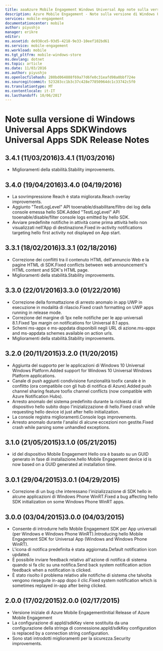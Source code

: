 ```yaml
---
title: aaaAzure Mobile Engagement Windows Universal App note sulla versione SDK | Documenti Microsoft
description: Azure Mobile Engagement - Note sulla versione di Windows Universal Apps SDK
services: mobile-engagement
documentationcenter: mobile
author: piyushjo
manager: erikre
editor: 
ms.assetid: de938ce5-93d5-4218-9e33-10eef102bd61
ms.service: mobile-engagement
ms.workload: mobile
ms.tgt_pltfrm: mobile-windows-store
ms.devlang: dotnet
ms.topic: article
ms.date: 11/03/2016
ms.author: piyushjo
ms.openlocfilehash: 280bd064888f69a77d6fe0c31eafd98a0bbf724e
ms.sourcegitcommit: 523283cc1b3c37c428e77850964dc1c33742c5f0
ms.translationtype: MT
ms.contentlocale: it-IT
ms.lasthandoff: 10/06/2017
---
```

# <a name="windows-universal-apps-sdk-release-notes"></a><span data-ttu-id="2ae10-103">Note sulla versione di Windows Universal Apps SDK</span><span class="sxs-lookup"><span data-stu-id="2ae10-103">Windows Universal Apps SDK Release Notes</span></span>
## <a name="341-11032016"></a><span data-ttu-id="2ae10-104">3.4.1 (11/03/2016)</span><span class="sxs-lookup"><span data-stu-id="2ae10-104">3.4.1 (11/03/2016)</span></span>

* <span data-ttu-id="2ae10-105">Miglioramenti della stabilità.</span><span class="sxs-lookup"><span data-stu-id="2ae10-105">Stability improvements.</span></span>

## <a name="340-04192016"></a><span data-ttu-id="2ae10-106">3.4.0 (19/04/2016)</span><span class="sxs-lookup"><span data-stu-id="2ae10-106">3.4.0 (04/19/2016)</span></span>
* <span data-ttu-id="2ae10-107">La sovrimpressione Reach è stata migliorata.</span><span class="sxs-lookup"><span data-stu-id="2ae10-107">Reach overlay improvements.</span></span>
* <span data-ttu-id="2ae10-108">Aggiunto "TestLogLevel" API tooenable/disabilitare/filtro dei log della console emessa hello SDK.</span><span class="sxs-lookup"><span data-stu-id="2ae10-108">Added "TestLogLevel" API tooenable/disable/filter console logs emitted by hello SDK.</span></span>
* <span data-ttu-id="2ae10-109">Avviare predefinite notifiche in attività come prima attività hello non visualizzati nell'App di destinazione.</span><span class="sxs-lookup"><span data-stu-id="2ae10-109">Fixed in-activity notifications targeting hello first activity not displayed on App start.</span></span>

## <a name="331-02182016"></a><span data-ttu-id="2ae10-110">3.3.1 (18/02/2016)</span><span class="sxs-lookup"><span data-stu-id="2ae10-110">3.3.1 (02/18/2016)</span></span>
* <span data-ttu-id="2ae10-111">Correzione dei conflitti tra il contenuto HTML dell'annuncio Web e la pagine HTML di SDK.</span><span class="sxs-lookup"><span data-stu-id="2ae10-111">Fixed conflicts between web announcement's HTML content and SDK's HTML page.</span></span>
* <span data-ttu-id="2ae10-112">Miglioramenti della stabilità.</span><span class="sxs-lookup"><span data-stu-id="2ae10-112">Stability improvements.</span></span>

## <a name="330-01222016"></a><span data-ttu-id="2ae10-113">3.3.0 (22/01/2016)</span><span class="sxs-lookup"><span data-stu-id="2ae10-113">3.3.0 (01/22/2016)</span></span>
* <span data-ttu-id="2ae10-114">Correzione della formattazione di arresto anomalo in app UWP in esecuzione in modalità di rilascio.</span><span class="sxs-lookup"><span data-stu-id="2ae10-114">Fixed crash formatting on UWP apps running in release mode.</span></span>
* <span data-ttu-id="2ae10-115">Correzione del margine di 1px nelle notifiche per le app universali 8.1.</span><span class="sxs-lookup"><span data-stu-id="2ae10-115">Fixed 1px margin on notifications for Universal 8.1 apps.</span></span>
* <span data-ttu-id="2ae10-116">Schemi ms-appx e ms-appdata disponibili negli URL di azione.</span><span class="sxs-lookup"><span data-stu-id="2ae10-116">ms-appx and ms-appdata schemes available on action urls.</span></span>
* <span data-ttu-id="2ae10-117">Miglioramenti della stabilità.</span><span class="sxs-lookup"><span data-stu-id="2ae10-117">Stability improvements.</span></span>

## <a name="320-11202015"></a><span data-ttu-id="2ae10-118">3.2.0 (20/11/2015)</span><span class="sxs-lookup"><span data-stu-id="2ae10-118">3.2.0 (11/20/2015)</span></span>
* <span data-ttu-id="2ae10-119">Aggiunta del supporto per le applicazioni di Windows 10 Universal Windows Platform.</span><span class="sxs-lookup"><span data-stu-id="2ae10-119">Added support for Windows 10 Universal Windows Platform applications.</span></span>
* <span data-ttu-id="2ae10-120">Canale di push aggiunti condivisione funzionalità toofix canale è in conflitto (ora compatibile con gli hub di notifica di Azure).</span><span class="sxs-lookup"><span data-stu-id="2ae10-120">Added push channel sharing feature toofix channel conflicts (now compatible with Azure Notification Hubs).</span></span>
* <span data-ttu-id="2ae10-121">Arresto anomalo del sistema predefinito durante la richiesta di id dispositivo hello subito dopo l'inizializzazione di hello.</span><span class="sxs-lookup"><span data-stu-id="2ae10-121">Fixed crash while requesting hello device id just after hello initialization.</span></span>
* <span data-ttu-id="2ae10-122">La console registra miglioramenti.</span><span class="sxs-lookup"><span data-stu-id="2ae10-122">Console logs improvements.</span></span>
* <span data-ttu-id="2ae10-123">Arresto anomalo durante l'analisi di alcune eccezioni non gestite.</span><span class="sxs-lookup"><span data-stu-id="2ae10-123">Fixed crash while parsing some unhandled exceptions.</span></span>

## <a name="310-05212015"></a><span data-ttu-id="2ae10-124">3.1.0 (21/05/2015)</span><span class="sxs-lookup"><span data-stu-id="2ae10-124">3.1.0 (05/21/2015)</span></span>
* <span data-ttu-id="2ae10-125">id del dispositivo Mobile Engagement Hello ora è basato su un GUID generato in fase di installazione.</span><span class="sxs-lookup"><span data-stu-id="2ae10-125">hello Mobile Engagement device id is now based on a GUID generated at installation time.</span></span>

## <a name="301-04292015"></a><span data-ttu-id="2ae10-126">3.0.1 (29/04/2015)</span><span class="sxs-lookup"><span data-stu-id="2ae10-126">3.0.1 (04/29/2015)</span></span>
* <span data-ttu-id="2ae10-127">Correzione di un bug che interessano l'inizializzazione di SDK hello in alcune applicazioni di Windows Phone WinRT.</span><span class="sxs-lookup"><span data-stu-id="2ae10-127">Fixed a bug affecting hello SDK initialization on some Windows Phone WinRT apps.</span></span>

## <a name="300-04032015"></a><span data-ttu-id="2ae10-128">3.0.0 (03/04/2015)</span><span class="sxs-lookup"><span data-stu-id="2ae10-128">3.0.0 (04/03/2015)</span></span>
* <span data-ttu-id="2ae10-129">Consente di introdurre hello Mobile Engagement SDK per App universali (per Windows e Windows Phone WinRT).</span><span class="sxs-lookup"><span data-stu-id="2ae10-129">Introducing hello Mobile Engagement SDK for Universal App (Windows and Windows Phone WinRT).</span></span>
* <span data-ttu-id="2ae10-130">L'icona di notifica predefinita è stata aggiornata.</span><span class="sxs-lookup"><span data-stu-id="2ae10-130">Default notification icon updated.</span></span>
* <span data-ttu-id="2ae10-131">È possibile inviare feedback relativo all'azione di notifica di sistema quando si fa clic su una notifica.</span><span class="sxs-lookup"><span data-stu-id="2ae10-131">Send back system notification action feedback when a notification is clicked.</span></span>
* <span data-ttu-id="2ae10-132">È stato risolto il problema relativo alle notifiche di sistema che talvolta vengono rieseguite in-app dopo il clic.</span><span class="sxs-lookup"><span data-stu-id="2ae10-132">Fixed system notification which is sometimes replayed in-app after being clicked.</span></span>

## <a name="200-02172015"></a><span data-ttu-id="2ae10-133">2.0.0 (17/02/2015)</span><span class="sxs-lookup"><span data-stu-id="2ae10-133">2.0.0 (02/17/2015)</span></span>
* <span data-ttu-id="2ae10-134">Versione iniziale di Azure Mobile Engagement</span><span class="sxs-lookup"><span data-stu-id="2ae10-134">Initial Release of Azure Mobile Engagement</span></span>
* <span data-ttu-id="2ae10-135">La configurazione di appId/sdkKey viene sostituita da una configurazione della stringa di connessione.</span><span class="sxs-lookup"><span data-stu-id="2ae10-135">appId/sdkKey configuration is replaced by a connection string configuration.</span></span>
* <span data-ttu-id="2ae10-136">Sono stati introdotti miglioramenti per la sicurezza.</span><span class="sxs-lookup"><span data-stu-id="2ae10-136">Security improvements.</span></span>

